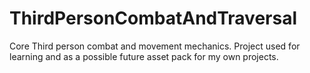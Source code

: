 # ThirdPersonCombatAndTraversal
Core Third person combat and movement mechanics. Project used for learning and as a possible future asset pack for my own projects.
